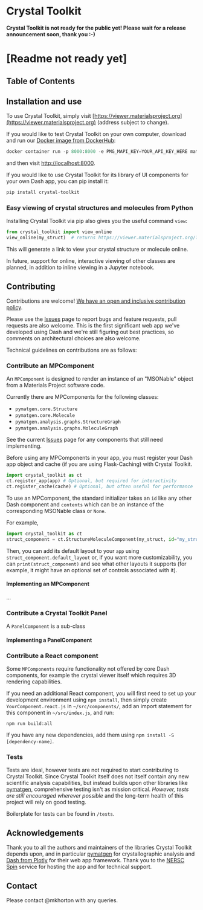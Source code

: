 # Crystal Toolkit

**Crystal Toolkit is not ready for the public yet! Please wait for a release announcement soon, thank you :-)** 

# [Readme not ready yet]

## Table of Contents

## Installation and use

To use Crystal Toolkit, simply visit [https://viewer.materialsproject.org](https://viewer.materialsproject.org) (address subject to change).


If you would like to test Crystal Toolkit on your own computer, download and run our [Docker image from DockerHub](https://hub.docker.com/r/materialsproject/crystal_toolkit):

```python
docker container run -p 8000:8000 -e PMG_MAPI_KEY=YOUR_API_KEY_HERE materialsproject/crystal_toolkit
```

and then visit [http://localhost:8000](http://localhost:8000).

If you would like to use Crystal Toolkit for its library of UI components
for your own Dash app, you can pip install it:

```python
pip install crystal-toolkit
```

### Easy viewing of crystal structures and molecules from Python

Installing Crystal Toolkit via pip also gives you the useful command `view`:

```python
from crystal_toolkit import view_online
view_online(my_struct)  # returns https://viewer.materialsproject.org/?token=...
```

This will generate a link to view your crystal structure or molecule online. 

In future, support for online, interactive viewing of other classes are planned, 
in addition to inline viewing in a Jupyter notebook.

## Contributing

Contributions are welcome! [We have an open and inclusive contribution policy](...).

Please use the [Issues]() page to report bugs and feature requests, pull requests are also welcome.
This is the first significant web app we've developed using Dash and we're still figuring out 
best practices, so comments on architectural choices are also welcome.

Technical guidelines on contributions are as follows:

### Contribute an MPComponent

An `MPComponent` is designed to render an instance of an "MSONable"
object from a Materials Project software code.

Currently there are MPComponents for the following classes:

- `pymatgen.core.Structure`
- `pymatgen.core.Molecule`
- `pymatgen.analysis.graphs.StructureGraph`
- `pymatgen.analysis.graphs.MoleculeGraph`

See the current [Issues](???) page for any components that still need implementing.

Before using any MPComponents in your app, you must register your Dash app object and cache
(if you are using Flask-Caching) with Crystal Toolkit.

```python
import crystal_toolkit as ct
ct.register_app(app) # Optional, but required for interactivity
ct.register_cache(cache) # Optional, but often useful for performance
```

To use an MPComponent, the standard initializer takes an `id` like any other Dash component and `contents`
which can be an instance of the corresponding MSONable class or `None`.

For example,

```python
import crystal_toolkit as ct
struct_component = ct.StructureMoleculeComponent(my_struct, id="my_structure_visualizer")
```

Then, you can add its default layout to your `app` using `struct_component.default_layout`
or, if you want more customizability, you can `print(struct_component)` and see
what other layouts it supports (for example, it might have an optional set of controls associated
with it).

#### Implementing an MPComponent

...

### Contribute a Crystal Toolkit Panel

A `PanelComponent` is a sub-class

#### Implementing a PanelComponent

### Contribute a React component

Some `MPComponents` require functionality not offered by core Dash components, 
for example the crystal viewer itself which requires 3D rendering capabilities.

If you need an additional React component, you will first need to set up 
your development environment using `npm install`, then simply create `YourComponent.react.js`
in `~/src/components/`, add an import statement for this component in `~/src/index.js`, and run:

`npm run build:all`

If you have any new dependencies, add them using `npm install -S [dependency-name]`.

### Tests

Tests are ideal, however tests are not required to start contributing 
to Crystal Toolkit. Since Crystal Toolkit itself does not itself contain any new 
scientific analysis capabilities, but instead builds upon other libraries 
like [pymatgen](http://pymatgen.org), comprehensive testing isn't as 
mission critical. *However, tests are still encouraged wherever possible* 
and the long-term health of this project will rely on good testing.

Boilerplate for tests can be found in `/tests`.

## Acknowledgements

Thank you to all the authors and maintainers of the libraries Crystal Toolkit 
depends upon, and in particular [pymatgen](http://pymatgen.org) for crystallographic 
analysis and [Dash from Plotly](https://plot.ly/products/dash/) for their web app framework. Thank you 
to the [NERSC Spin](http://www.nersc.gov/users/data-analytics/spin/) service for hosting the app and
for technical support.

## Contact

Please contact @mkhorton with any queries.
